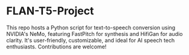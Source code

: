 # FLAN-T5-Project
 This repo hosts a Python script for text-to-speech conversion using NVIDIA's NeMo, featuring FastPitch for synthesis and HifiGan for audio clarity. It's user-friendly, customizable, and ideal for AI speech tech enthusiasts. Contributions are welcome!
